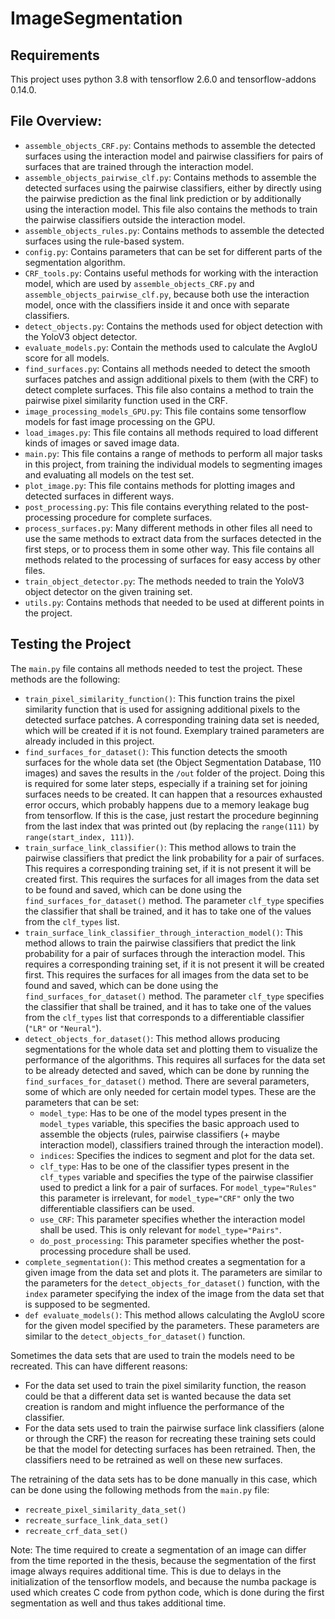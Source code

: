 # ImageSegmentation
## Requirements
This project uses python 3.8 with tensorflow 2.6.0 and tensorflow-addons 0.14.0.
## File Overview:
- `assemble_objects_CRF.py`: Contains methods to assemble the detected surfaces using
the interaction model and pairwise classifiers for pairs of surfaces that are trained
through the interaction model.
- `assemble_objects_pairwise_clf.py`: Contains methods to assemble the detected surfaces using
the pairwise classifiers, either by directly using the pairwise prediction as the final link
prediction or by additionally using the interaction model. This file also contains the 
methods to train the pairwise classifiers outside the interaction model.
- `assemble_objects_rules.py`: Contains methods to assemble the detected surfaces using
the rule-based system.
- `config.py`: Contains parameters that can be set for different parts of the segmentation algorithm.
- `CRF_tools.py`: Contains useful methods for working with the interaction model, which
are used by `assemble_objects_CRF.py` and `assemble_objects_pairwise_clf.py`, because both use
the interaction model, once with the classifiers inside it and once with separate classifiers.
- `detect_objects.py`: Contains the methods used for object detection with the YoloV3 object detector.
- `evaluate_models.py`: Contain the methods used to calculate the AvgIoU score for all models.
- `find_surfaces.py`: Contains all methods needed to detect the smooth surfaces patches and
assign additional pixels to them (with the CRF) to detect complete surfaces. This file also
contains a method to train the pairwise pixel similarity function used in the CRF.
- `image_processing_models_GPU.py`: This file contains some tensorflow models for fast image processing
on the GPU.
- `load_images.py`: This file contains all methods required to load different kinds of images or
saved image data.
- `main.py`: This file contains a range of methods to perform all major tasks in this project,
from training the individual models to segmenting images and evaluating all models on the test set.
- `plot_image.py`: This file contains methods for plotting images and detected surfaces in different ways.
- `post_processing.py`: This file contains everything related to the post-processing procedure for
complete surfaces.
- `process_surfaces.py`: Many different methods in other files all need to use the same methods to
extract data from the surfaces detected in the first steps, or to process them in some other way.
This file contains all methods related to the processing of surfaces for easy access by other files.
- `train_object_detector.py`: The methods needed to train the YoloV3 object detector on the given
training set.
- `utils.py`: Contains methods that needed to be used at different points in the project.

## Testing the Project
The `main.py` file contains all methods needed to test the project. These methods are the following:
- `train_pixel_similarity_function()`: This function trains the pixel similarity function that
is used for assigning additional pixels to the detected surface patches. A corresponding training data
set is needed, which will be created if it is not found. Exemplary trained parameters are already
included in this project.
- `find_surfaces_for_dataset()`: This function detects the smooth surfaces for the whole data set
  (the Object Segmentation Database, 110 images) and saves the results in the `/out` folder of the project.
Doing this is required for some later steps, especially if a training set for joining surfaces needs to be
created. It can happen that a resources exhausted error occurs, which probably happens due to a
memory leakage bug from tensorflow. If this is the case, just restart the procedure beginning from the last
index that was printed out (by replacing the `range(111)` by `range(start_index, 111)`).
- `train_surface_link_classifier()`: This method allows to train the pairwise classifiers that predict
the link probability for a pair of surfaces. This requires a corresponding training set, if it is not
present it will be created first. This requires the surfaces for all images from the data set to
be found and saved, which can be done using the `find_surfaces_for_dataset()` method. The parameter
`clf_type` specifies the classifier that shall be trained, and it has to take one of the values
from the `clf_types` list.
- `train_surface_link_classifier_through_interaction_model()`: This method allows to train the pairwise classifiers that predict
the link probability for a pair of surfaces through the interaction model. This requires a corresponding training set, if it is not
present it will be created first. This requires the surfaces for all images from the data set to
be found and saved, which can be done using the `find_surfaces_for_dataset()` method. The parameter
`clf_type` specifies the classifier that shall be trained, and it has to take one of the values
from the `clf_types` list that corresponds to a differentiable classifier (`"LR"` or `"Neural"`).
- `detect_objects_for_dataset()`: This method allows producing segmentations for the whole data set
and plotting them to visualize the performance of the algorithms. This requires all surfaces
for the data set to be already detected and saved, which can be done by running the `find_surfaces_for_dataset()`
method. There are several parameters,
some of which are only needed for certain model types. These are the parameters that can be set:
  - `model_type`: Has to be one of the model types present in the `model_types` variable, this specifies
  the basic approach used to assemble the objects (rules, pairwise classifiers (+ maybe interaction model),
  classifiers trained through the interaction model).
  - `indices`: Specifies the indices to segment and plot for the data set.
  - `clf_type`: Has to be one of the classifier types present in the `clf_types` variable and specifies
  the type of the pairwise classifier used to predict a link for a pair of surfaces. For
  `model_type="Rules"` this parameter is irrelevant, for `model_type="CRF"` only the two differentiable
  classifiers can be used.
  - `use_CRF`: This parameter specifies whether the interaction model shall be used. This is only
  relevant for `model_type="Pairs"`.
  - `do_post_processing`: This parameter specifies whether the post-processing procedure shall be used.
- `complete_segmentation()`: This method creates a segmentation for a given image from the data set and plots it.
The parameters are similar to the parameters for the `detect_objects_for_dataset()` function,
with the `index` parameter specifying the index of the image from the data set that is supposed to be segmented.
- `def evaluate_models()`: This method allows calculating the AvgIoU score for the given model specified
by the parameters. These parameters are similar to the `detect_objects_for_dataset()` function.

Sometimes the data sets that are used to train the models need to be recreated. This can have different reasons:
- For the data set used to train the pixel similarity function, the reason could be that a different data set
is wanted because the data set creation is random and might influence the performance of the classifier.
- For the data sets used to train the pairwise surface link classifiers (alone or through the CRF)
the reason for recreating these training sets could be that the model for detecting surfaces has been
retrained. Then, the classifiers need to be retrained as well on these new surfaces.

The retraining of the data sets has to be done manually in this case, which can be done using the following methods
from the `main.py` file:
- `recreate_pixel_similarity_data_set()`
- `recreate_surface_link_data_set()`
- `recreate_crf_data_set()`



Note: The time required to create a segmentation of an image can differ from the time reported in the thesis,
because the segmentation of the first image always requires additional time. This is due to delays in
the initialization of the tensorflow models, and because the numba package is used which creates C
code from python code, which is done during the first segmentation as well and thus takes additional time.

